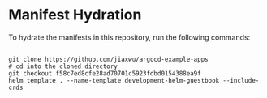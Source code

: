 
# Manifest Hydration

To hydrate the manifests in this repository, run the following commands:

```shell

git clone https://github.com/jiaxwu/argocd-example-apps
# cd into the cloned directory
git checkout f58c7ed8cfe28ad70701c5923fdbd0154388ea9f
helm template . --name-template development-helm-guestbook --include-crds
```